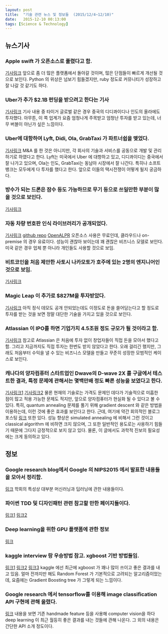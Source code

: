 ```yaml
---
layout: post
title:  "기술 관련 뉴스 및 정보들  (2015/12/4~12/10)"
date:   2015-12-10 00:13:00
tags: [Science & Technology]
---
```


## 뉴스기사 

### Apple swift 가 오픈소스로 풀렸다고 함.
[기사링크](http://9to5mac.com/2015/12/03/apple-swift-programming-language-open-source/)
앞으로 좀 더 많은 플랫폼에서 돌아갈 것이며, 많은 단점들이 빠르게 개선될 것으로 보인다. Python 의 위상은 넘보기 힘들겠지만, ruby 정도로 커뮤니티가 성장하고 잘 나갈 것 같기도 하다.

### Uber가 추가 $2.1B 펀딩을 받으려고 한다는 기사
[기사링크](http://www.bloomberg.com/news/articles/2015-12-03/uber-raises-funding-at-62-5-valuation)
기사 내용 중 타이거 글로벌 같은 경우 중국의 디디콰이디나 인도의 올라에도 투자했다. 아무튼, 이 쪽 업계가 요즘 엄청나게 주목받고 엄청난 투자를 받고 있는데, 너무 버블이 아닌가 싶은 느낌이다.

### Uber에 대항하여 Lyft, Didi, Ola, GrabTaxi 가 파트너쉽을 맺었다.
[기사링크](http://techcrunch.com/2015/12/03/lyft-didi-ola-and-grabtaxi-partner-in-global-tech-service-alliance-to-rival-uber)
M&A 를 한 것은 아니지만, 각 회사의 기술과 서비스를 공동으로 개발 및 관리하기로 하였다고 한다. Lyft는 미국에서 Uber 에 대항하고 있고, 디디콰이디는 중국에서 잘 나가고 있으며, Ola는 인도, GrabTaxi는 동남아 시장에서 잘 나간다. 특히나 소프트뱅크는 모두에게 다 투자를 했다고 한다. 앞으로 이들의 택시전쟁이 어떻게 될지 궁금하다.

### 방수가 되는 드론은 잠수 등도 가능하므로 무기 등으로 쓰일만한 부분이 많을 것으로 보인다.
[기사링크](http://www.popularmechanics.com/flight/drones/a18419/waterproof-drone-transforms-from-quadcopter-to-submarine/)

### 자동 차량 번호판 인식 라이브러리가 공개되었다.
[기사링크](http://arstechnica.com/business/2015/12/new-open-source-license-plate-reader-software-lets-you-make-your-own-hot-list/)
[github repo](https://github.com/openalpr/openalpr)
[OpenALPR](http://www.openalpr.com/)
오픈소스 사용은 무료인데, 클라우드나 on-premise 의 경우 유료이다. 성능이 괜찮아 보이는데 꽤 괜찮은 비즈니스 모델로 보인다. 미국 같은 경우 업체 뿐 아니라 개인들도 사용할 것으로 보임.

### 비트코인을 처음 제안한 사토시 나카모토가 호주에 있는 2명의 엔지니어인 것으로 보임.
[기사링크](http://www.wired.com/2015/12/bitcoins-creator-satoshi-nakamoto-is-probably-this-unknown-australian-genius/)

### Magic Leap 이 추가로 $827M을 투자받았다.
[기사링크](http://techcrunch.com/2015/12/09/augmented-reality-company-magic-leap-raising-827-million/)
아직 정식 데모도 공개 안되었는데도 이정도로 돈을 쓸어담는다고 할 정도로 투자를 받는 것을 보면 정말 대단한 기술을 가지고 있을 것으로 보인다.

### Atlassian 이 IPO를 하면 기업가치 4.5조원 정도 규모가 될 것이라고 함.
[기사링크](http://www.nytimes.com/2015/12/10/business/dealbook/atlassian-sets-its-ipo-at-21.html)
참고로 Atlassian 은 처음에 투자 없이 창업자들이 직접 돈을 모아서 했다고 함. 그리고 지금까지도 직접 투자는 한번도 받지 않았다고 한다. 오래 걸리긴 했지만, 그래도 처음부터 수익을 낼 수 있는 비즈니스 모델을 만들고 꾸준히 성장한 모범적인 케이스로 보인다.

### 캐나다의 양자컴퓨터 스타트업인 Dwave의 D-wave 2X 를 구글에서 테스트한 결과, 특정 문제에 관해서는 몇백만배 정도 빠른 성능을 보였다고 한다.
[기사링크1](http://www.zdnet.com/article/google-sees-light-at-end-of-quantum-computing-tunnel/)
[기사링크2](http://www.bloomberg.com/news/articles/2015-12-09/google-and-nasa-hope-lightning-fast-computers-will-unlock-the-secrets-of-nature)
물론 현재의 기술로는 가격도 문제인 데다가 기술적으로 미흡한 점이 많고 적용 가능한 문제도 적지만, 앞으로 양자컴퓨터가 현실화 될 수 있다고 볼 수 있다. 특히, quantum annealing 문제를 풀기 위해 gradient descent 와 같은 방법을 이용하는데, 이런 것에 좋은 효과를 보인다고 한다.
근데, 여기에 약간 회의적인 블로그 포스팅 [링크](http://www.scottaaronson.com/blog/?p=2555) 또한 있다. 성능 향상은 simulated annealing 에 비해서 그런 것이고 classical algorithm 에 비하면 크지 않으며, 그 또한 일반적인 용도로는 사용하기 힘들기 때문에 그다지 긍정적으로 보지 않고 있다. 물론, 이 글에서도 과학적 진보의 필요성에는 크게 동의하고 있다. 


## 정보

### Google research blog에서 Google 의 NIPS2015 에서 발표한 내용들을 모아서 정리함.
[링크](http://googleresearch.blogspot.kr/2015/12/nips-2015-and-machine-learning-research.html)
학회의 특성상 대부분 머신러닝과 딥러닝에 관한 내용들이다.

### 파이썬 TDD 및 디자인패턴 관련 참고할 만한 페이지들이다.
[링크1](http://chimera.labs.oreilly.com/books/1234000000754/index.html)
[링크2](http://python-3-patterns-idioms-test.readthedocs.org/en/latest/index.html)


### Deep learning을 위한 GPU 플랫폼에 관한 정보
[링크](http://www.nextplatform.com/2015/12/07/gpu-platforms-emerge-for-longer-deep-learning-reach/)

### kaggle interview 랑 우승방법 참고. xgboost 기반 방법들임.  
[링크1](http://blog.kaggle.com/2015/08/26/avito-winners-interview-1st-place-owen-zhang/)
[링크2](http://blog.kaggle.com/2015/11/30/flavour-of-physics-technical-write-up-1st-place-go-polar-bears/)
[링크3](https://github.com/ChenglongChen/Kaggle_CrowdFlower)
kaggle 에선 최근에 xgboost 가 꽤나 많이 쓰이고 좋은 결과를 내고 있음. 얼마 전까지만 해도 Random Forest 가 기본적으로 고려되는 알고리즘이었는데, 요즘에는 Gradient Boosting tree 가 그렇게 되는 느낌이다.

### Google research 에서 tensorflow를 이용해 image classification API 구현에 관해 올렸다. 
[링크](http://googleresearch.blogspot.kr/2015/12/how-to-classify-images-with-tensorflow.html)
내용을 보면 기존 handmade feature 등을 사용해 computer vision을 하다 deep learning 이 최근 월등히 좋은 결과를 내는 것들에 관해 나온다. 그 외의 내용은 간단한 API 소개 정도이다.
